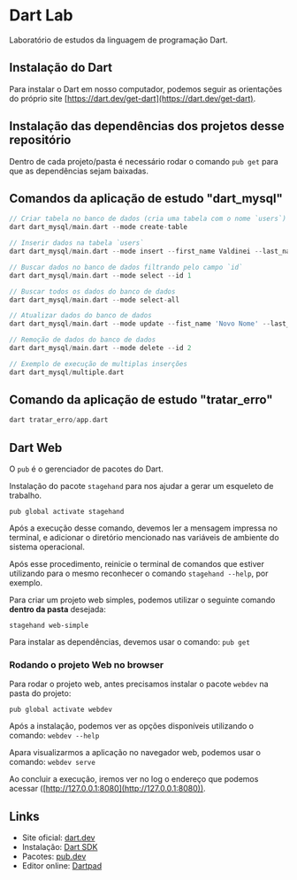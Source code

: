 # Dart Lab

Laboratório de estudos da linguagem de programação Dart.

## Instalação do Dart

Para instalar o Dart em nosso computador, podemos seguir as orientações do próprio site [https://dart.dev/get-dart](https://dart.dev/get-dart).

## Instalação das dependências dos projetos desse repositório

Dentro de cada projeto/pasta é necessário rodar o comando `pub get` para que as dependências sejam baixadas.

## Comandos da aplicação de estudo "dart_mysql"

```dart
// Criar tabela no banco de dados (cria uma tabela com o nome `users`)
dart dart_mysql/main.dart --mode create-table

// Inserir dados na tabela `users`
dart dart_mysql/main.dart --mode insert --first_name Valdinei --last_name Reis

// Buscar dados no banco de dados filtrando pelo campo `id`
dart dart_mysql/main.dart --mode select --id 1

// Buscar todos os dados do banco de dados
dart dart_mysql/main.dart --mode select-all

// Atualizar dados do banco de dados
dart dart_mysql/main.dart --mode update --fist_name 'Novo Nome' --last_name 'XXX' --id 1

// Remoção de dados do banco de dados
dart dart_mysql/main.dart --mode delete --id 2

// Exemplo de execução de multiplas inserções
dart dart_mysql/multiple.dart
```

## Comando da aplicação de estudo "tratar_erro"

```dart
dart tratar_erro/app.dart 
```

## Dart Web

O `pub` é o gerenciador de pacotes do Dart.

Instalação do pacote `stagehand` para nos ajudar a gerar um esqueleto de trabalho.

`pub global activate stagehand`

Após a execução desse comando, devemos ler a mensagem impressa no terminal, e adicionar o diretório mencionado nas variáveis de ambiente do sistema operacional.

Após esse procedimento, reinicie o terminal de comandos que estiver utilizando para o mesmo reconhecer o comando `stagehand --help`, por exemplo.

Para criar um projeto web simples, podemos utilizar o seguinte comando **dentro da pasta** desejada:

`stagehand web-simple`

Para instalar as dependências, devemos usar o comando: `pub get`

### Rodando o projeto Web no browser

Para rodar o projeto web, antes precisamos instalar o pacote `webdev` na pasta do projeto:

`pub global activate webdev`

Após a instalação, podemos ver as opções disponíveis utilizando o comando: `webdev --help`

Apara visualizarmos a aplicação no navegador web, podemos usar o comando: `webdev serve` 

Ao concluir a execução, iremos ver no log o endereço que podemos acessar ([http://127.0.0.1:8080](http://127.0.0.1:8080)).

## Links

-   Site oficial: [dart.dev](https://dart.dev/)
-   Instalação: [Dart SDK](https://dart.dev/get-dart)
-   Pacotes: [pub.dev](https://pub.dev/)
-   Editor online: [Dartpad](https://dartpad.dev/)
